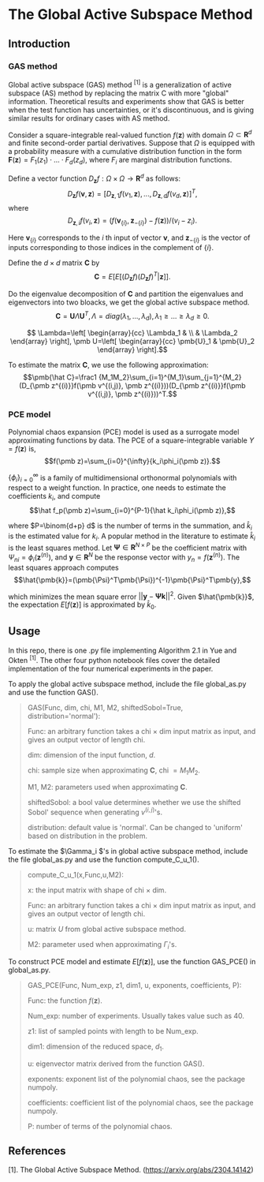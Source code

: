 # The Global Active Subspace Method
## Introduction
### GAS method
Global active subspace (GAS) method <sup>[1]</sup> is a generalization of active subspace (AS) method by replacing the matrix C with more "global" information. Theoretical results and experiments show that GAS is better when the test function has uncertainties, or it's discontinuous, and is giving similar results for ordinary cases with AS method.

Consider a square-integrable real-valued function $f(\pmb z)$ with domain $\Omega\subset\pmb R^d$ and finite second-order partial derivatives. Suppose that $\Omega$ is equipped with a probability measure with a cumulative distribution function in the form $\pmb F(\pmb z)=F_1(z_1)\cdot \ldots \cdot F_d(z_d)$, where $F_i$ are marginal distribution functions. 

Define a vector function $D_{\pmb z}f:\Omega\times\Omega\rightarrow\pmb R^d$ as follows: 
$$D_{\pmb z}f(\pmb v,\pmb z)=[D_{\pmb z,1}f(v_{1},\pmb z),...,D_{\pmb z,d}f(v_{d},\pmb z)]^T,$$
where
$$D_{\pmb z,i}f(v_{i},\pmb z)=(f(\pmb v_{\lbrace i\rbrace},\pmb z_{-\lbrace i\rbrace})-f(\pmb z))/(v_{i}-z_{i}).$$

Here $\pmb v_{\lbrace i\rbrace}$ corresponds to the $i$ th input of vector $\pmb v$, and $\pmb z_{-\lbrace i\rbrace}$ is the vector of inputs corresponding to those indices in the complement of ${\lbrace i\rbrace}$. 

Define the $d\times d$ matrix $\pmb C$ by
$$\pmb C=E[E[(D_{\pmb z}f)(D_{\pmb z}f)^T|\pmb z]].$$

Do the eigenvalue decomposition of $\pmb C$ and partition the eigenvalues and eigenvectors into two bloacks, we get the global active subspace method.
$$\pmb C=\pmb U\Lambda \pmb U^T,\Lambda=diag(\lambda_1,...,\lambda_d), \lambda_1\geq...\geq \lambda_d\geq 0.$$

$$
\Lambda=\left[
\begin{array}{cc}
    \Lambda_1 &  \\
     & \Lambda_2
\end{array}
\right],   
\pmb U=\left[
\begin{array}{cc}
    \pmb{U}_1 &  \pmb{U}_2
\end{array}
\right].$$


To estimate the matrix $\pmb C$, we use the following approximation:
$$\pmb{\hat C}=\frac1 {M_1M_2}\sum_{i=1}^{M_1}\sum_{j=1}^{M_2}(D_{\pmb z^{(i)}}f(\pmb v^{(i,j)}, \pmb z^{(i)}))(D_{\pmb z^{(i)}}f(\pmb v^{(i,j)}, \pmb z^{(i)}))^T.$$

### PCE model
Polynomial chaos expansion (PCE) model is used as a surrogate model approximating functions by data. The PCE of a square-integrable variable $Y=f(\pmb z)$ is,
$$f(\pmb z)=\sum_{i=0}^{\infty}{k_i\phi_i(\pmb z)}.$$

$\lbrace\phi_i\rbrace_{i=0}^{\infty}$ is a family of multidimensional orthonormal polynomials with respect to a weight function. In practice, one needs to estimate the coefficients $k_i$, and compute 
$$\hat f_p(\pmb z)=\sum_{i=0}^{P-1}{\hat k_i\phi_i(\pmb z)},$$

where $P=\binom{d+p} d$ is the number of terms in the summation, and $\hat k_i$ is the estimated value for $k_i$. A popular method in the literature to estimate $\hat k_i$ is the least squares method. Let $\pmb{\Psi}\in\pmb{R}^{N\times P}$ be the coefficient matrix with $\Psi_{ni}=\phi_i(\pmb{z}^{(n)})$, and $\pmb{y}\in\pmb{R}^{N}$ be the response vector with $y_n=f(\pmb{z}^{(n)})$. The least squares approach computes 
$$\hat{\pmb{k}}=(\pmb{\Psi}^T\pmb{\Psi})^{-1}\pmb{\Psi}^T\pmb{y},$$

which minimizes the mean square error $||\pmb{y}-\pmb{\Psi}\pmb{k}||^2$. Given $\hat{\pmb{k}}$, the expectation $E[f(\pmb z)]$ is approximated by $\hat k_0$.


## Usage
In this repo, there is one .py file implementing Algorithm 2.1 in Yue and Okten <sup>[1]</sup>. The other four python notebook files cover the detailed implementation of the four numerical experiments in the paper.

To apply the global active subspace method, include the file global_as.py and use the function GAS(). 

>GAS(Func, dim, chi, M1, M2, shiftedSobol=True, distribution='normal'):
>
>Func: an arbitrary function takes a chi $\times$ dim input matrix as input, and gives an output vector of length chi.
>
>dim: dimension of the input function, $d$.
>
>chi: sample size when approximating $\pmb C$, chi $=M_1M_2$.
>
>M1, M2: parameters used when approximating $\pmb C$.
>
>shiftedSobol: a bool value determines whether we use the shifted Sobol' sequence when generating $v^{(i,j)}$'s.
>
>distribution: default value is 'normal'. Can be changed to 'uniform' based on distribution in the problem.

To estimate the $\Gamma_i $'s in global active subspace method, include the file global_as.py and use the function compute_C_u_1(). 

>compute_C_u_1(x,Func,u,M2):
>
>x: the input matrix with shape of chi $\times$ dim.
>
>Func: an arbitrary function takes a chi $\times$ dim input matrix as input, and gives an output vector of length chi.
>
>u: matrix $U$ from global active subspace method.
>
>M2: parameter used when approximating $\Gamma_i$'s.

To construct PCE model and estimate $E[f(\pmb z)]$, use the function GAS_PCE() in global_as.py.

>GAS_PCE(Func, Num_exp, z1, dim1, u, exponents, coefficients, P):
>
>Func: the function $f(\pmb z)$.
>
>Num_exp: number of experiments. Usually takes value such as $40$.
>
>z1: list of sampled points with length to be Num_exp.
>
>dim1: dimension of the reduced space, $d_1$.
>
>u: eigenvector matrix derived from the function GAS(). 
>
>exponents: exponent list of the polynomial chaos, see the package numpoly.
>
>coefficients: coefficient list of the polynomial chaos, see the package numpoly.
>
>P: number of terms of the polynomial chaos.
>

## References

[1]. The Global Active Subspace Method. (https://arxiv.org/abs/2304.14142)
